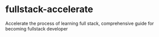 # fullstack-accelerate
Accelerate the process of learning full stack, comprehensive guide for becoming fullstack developer
